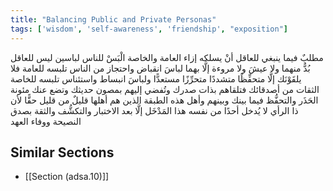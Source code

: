 ```yaml
---
title: "Balancing Public and Private Personas"
tags: ['wisdom', 'self-awareness', 'friendship', "exposition"]
---
```


 مطلبٌ فيما ينبغي للعاقل أنْ يسلكه إزاء العامة والخاصة الْبَسْ للناس لباسين ليس للعاقل بُدٌّ منهما ولا عيشَ ولا مروءة إلَّا بهما لباسَ انقباض واحتجاز من الناس تلبسه للعامة فلا يلقَوْنَك إلَّا متحفِّظًا متشددًا متحرِّزًا مستعدًّا  ولباسَ انبساط واستئناس تلبسه للخاصة الثقات من أصدقائك فتلقاهم بذات صدرك وتُفضي إليهم بمصون حديثك وتضع عنك مئونة الحَذَر والتحفُّظ فيما بينك وبينهم  وأهل هذه الطبقة  الذين هم أهلها  قليلٌ من قليل حقًّا لأن ذا الرأي لا يُدخل أحدًا من نفسه هذا المَدْخَل إلَّا بعد الاختبار والتكشُّف والثقة بصدق النصيحة ووفاء العهد

## Similar Sections
- [[Section (adsa.10)]]
